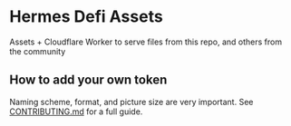 # Hermes Defi Assets
Assets + Cloudflare Worker to serve files from this repo, and others from the community

## How to add your own token
Naming scheme, format, and picture size are very important. See [CONTRIBUTING.md](https://github.com/Hermes-defi/assets/blob/0c71433f7d06213b80d02cff7c3c2e21fce06ec5/CONTRIBUTING.md) for a full guide.
